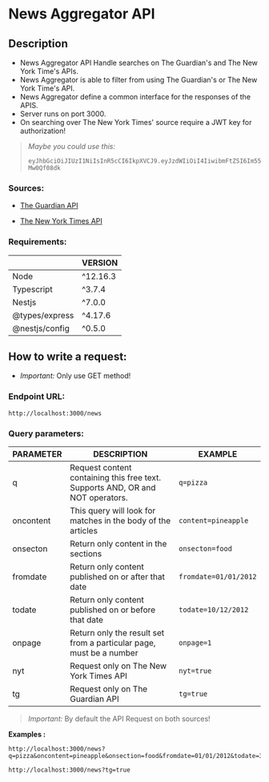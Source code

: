 # News Aggregator API

## Description

- News Aggregator API Handle searches on The Guardian's and The New York Time's APIs.
- News Aggregator is able to filter from using The Guardian's or The New York Time's API.
- News Aggregator define a common interface for the responses of the APIS.
- Server runs on port 3000.
- On searching over The New York Times' source require a JWT key for authorization!

> *Maybe you could use this:* 
>```
>eyJhbGciOiJIUzI1NiIsInR5cCI6IkpXVCJ9.eyJzdWIiOiI4IiwibmFtZSI6Im55dGFwaSIsImlhdCI6MTUxNjIzOTAyMn0.YT_l7KUy7QoD7wA7f3GYXQGbyQ8ILNpAe-Mw0Qf08dk
>```


### Sources:
- [The Guardian API](https://open-platform.theguardian.com/)

- [The New York Times API](https://developer.nytimes.com/)


### Requirements:

|  | VERSION  |  
|----------------|---------------|
|Node|   ^12.16.3        |     
|Typescript        |    ^3.7.4       | 
|Nestjs        | ^7.0.0 |
|@types/express | ^4.17.6| 
|@nestjs/config| ^0.5.0| 


## How to write a request:

- *Important:* Only use GET method!  

### Endpoint URL:

```
http://localhost:3000/news
```

### Query parameters:
| PARAMETER | DESCRIPTION  |  EXAMPLE |
|----------------|---------------|-----------|
|	  q     | Request content containing this free text. Supports AND, OR and NOT operators.|  `q=pizza`  | 
|	  oncontent     |  This query will look for matches in the body of the articles |  `content=pineapple`  | 
| onsecton  | Return only content in the sections |  `onsecton=food`  | 
| fromdate  | Return only content published on or after that date |  `fromdate=01/01/2012`  | 
| todate  | Return only content published on or before that date |  `todate=10/12/2012`  | 
| onpage  | Return only the result set from a particular page, must be a number |  `onpage=1`  | 
| nyt  | Request only on The New York Times API |  `nyt=true`  | 
| tg | Request only on The Guardian API |  `tg=true`  | 

> *Important:* By default the API Request on both sources! 

**Examples :**

```
http://localhost:3000/news?q=pizza&oncontent=pineapple&onsection=food&fromdate=01/01/2012&todate=31/12/2012
```


```
http://localhost:3000/news?tg=true
```

